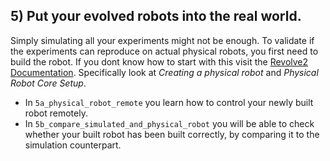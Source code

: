 ## 5) Put your evolved robots into the real world.
Simply simulating all your experiments might not be enough. 
To validate if the experiments can reproduce on actual physical robots, you first need to build the robot.
If you dont know how to start with this visit the [Revolve2 Documentation](https://ci-group.github.io/revolve2/). 
Specifically look at *Creating a physical robot* and *Physical Robot Core Setup*.

- In `5a_physical_robot_remote` you learn how to control your newly built robot remotely.
- In `5b_compare_simulated_and_physical_robot` you will be able to check whether your built robot has been built correctly, by comparing it to the simulation counterpart.
